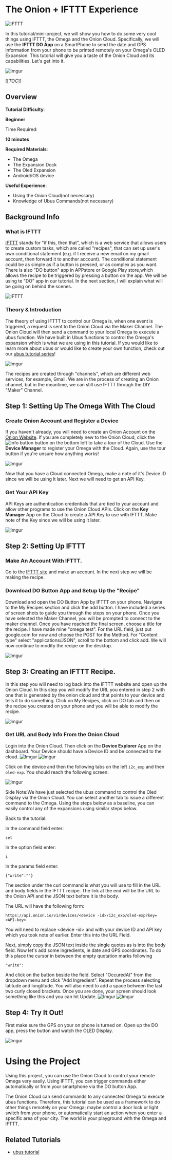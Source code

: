 # The Onion + IFTTT Experience

![IFTTT](http://marketingland.com/wp-content/ml-loads/2012/09/ifttt-logo.jpg)

In this tutorial/mini-project, we will show you how to do some very cool things using IFTTT, the Omega and the Onion Cloud. Specifically, we will use the **IFTTT DO App** on a SmartPhone to send the date 
and GPS information from your phone to be printed remotely on your Omega's OLED Expansion. This tutorial will give you a taste of the Onion Cloud and its capabilities. Let's get into it.

![Imgur](http://i.imgur.com/0bYYBsz.gif)

[[_TOC_]]

[//]: # (Overview)

## Overview 

**Tutorial Difficulty**:

**Beginner**

Time Required:

**10 minutes**

**Required Materials**:
* The Omega
* The Expansion Dock 
* The Oled Expansion
* Android/iOS device

**Useful Experience**:
* Using the Onion Cloud(not necessary)
* Knowledge of Ubus Commands(not necessary)

## Background Info

[//]: # (What is IFTTT)

### What is IFTTT

[IFTTT](https://en.wikipedia.org/wiki/IFTTT) stands for "if this, then that", which is a web service that allows users to create custom tasks, which are called "recipes", that can set up 
user's own conditional statement (e.g. if I receive a new email on my gmail account, then forward it to another account). The conditional statement could be as simple as if a button is 
pressed, or as complex as you want. There is also "DO button" app in APPstore or Google Play store,which allows the recipe to be triggered by pressing a button on the app. We will be using te "DO" app in our tutorial.
 In the next section, I will explain what will be going on behind the scenes. 

![IFTTT](http://marketingland.com/wp-content/ml-loads/2012/09/ifttt-logo.jpg)

[//]: # (Theory && Introduction)

### Theory & Introduction

The theory of using IFTTT to control our Omega is, when one event is triggered, a request is sent to the Onion Cloud via the Maker Channel. The Onion Cloud will then send a command to your local Omega to execute a ubus function. 
We have built in Ubus functions to control the Omega's expansion which is what we are using in this tutorial. If you would like to learn more about ubus or would like to create your own 
function, check out our [ubus tutorial series](https://wiki.onion.io/Tutorials/OpenWRT%20Tutorials/UBUS_Tutorial/Part1_Ubus_Intro)!

![Imgur](http://i.imgur.com/Un7BqbI.png)

The recipes are created through "channels", which are different web services, for example, Gmail. We are in the process of creating an Onion channel, but in the meantime, we can still use IFTTT through the DIY "Maker" Channel.

[//]: # (The Steps)

## Step 1: Setting Up The Omega With The Cloud


### Create Onion Account and Register a Device

If you haven't already, you will need to create an Onion Account on the [Onion Website](https://onion.io/). If you are completely new to the Onion Cloud, click the ![info button](http://i.imgur.com/YLj4Oj6.png) button on the bottom left to take a tour of the Cloud. Use the **Device Manager** to register your Omega with the Cloud. Again, use the tour button if you're unsure how anything works!

![Imgur](http://i.imgur.com/r7ZjCg3.png)

Now that you have a Cloud connected Omega, make a note of it's Device ID since we will be using it later. Next we will need to get an API Key.
 
### Get Your API Key

API Keys are authentication credentials that are tied to your account and allow other programs to use the Onion Cloud APIs. Click on the **Key Manager** App on the Cloud to create a API Key to use with IFTTT. Make note of the Key since we will be using it later.

![Imgur](http://i.imgur.com/Z9oPC1m.png)


[//]: # (Step 2)

## Step 2: Setting Up IFTTT

### Make An Account With IFTTT.

Go to the [IFTTT site](https://ifttt.com/) and make an account. In the next step we will be making the recipe.

### Download DO Button App and Setup Up the "Recipe"

Download and open the DO Button App by IFTTT on your phone. Navigate to the My Recipes section and click the add button. I have included a series of screen shots to guide you through
the steps on your phone. Once you have selected the Maker Channel, you will be prompted to connect to the maker channel. Once you have reached the final screen, choose a title for the recipe.
I have made mine "omega test". For the URL field, just put google.com for now and choose the POST for the Method. For "Content type" select "applications/JSON", scroll to the bottom and click add. We will now continue to modify the recipe
on the desktop.

![Imgur](http://i.imgur.com/hl5VhxB.png)


[//]: # (Step 3)

## Step 3: Creating an IFTTT Recipe. 

In this step you will need to log back into the IFTTT website and open up the Onion Cloud. In this step you will modify the URL you entered in step 2 with one that is generated by the onion
cloud and that points to your device and tells it to do something. Click on My Recipes, click on DO tab and then on the recipe you created on your phone and you will be able to modify the recipe. 

![Imgur](http://i.imgur.com/aOjkVVa.png)


### Get URL and Body Info From the Onion Cloud

Login into the Onion Cloud. Then click on the **Device Explorer** App on the dashboard. Your Device should have a Device ID and be connected to the cloud. 
![Imgur](http://i.imgur.com/ngeUQJE.png)
![Imgur](http://i.imgur.com/r7ZjCg3.png)


Click on the device and then the following tabs on the left `i2c_exp` and then `oled-exp`. You should reach the following screen:

![Imgur](http://i.imgur.com/hGtCfrl.png)

Side Note:We have just selected the ubus command to control the Oled Display via the Onion Cloud. You can select another tab to issue a different command to the Omega. Using the steps below as a baseline, you can easily control any of the expansions using similar steps below.  

Back to the tutorial:

In the command field enter:
```
set
```

In the option field enter:
```
i
```

In the params field enter:
```
{"write":""}
```

The section under the curl command is what you will use to fill in the URL and body fields in the IFTTT recipe. The link at the end will be the URL to the Onion API and the JSON text before
it is the body.

The URL will have the following form:
```
https://api.onion.io/v1/devices/<device -id>/i2c_exp/oled-exp?key=<API-key>
```

You will need to replace <device -id> and <API-key> with your device ID and API key which you took note of earlier. Enter this into the URL Field. 

Next, simply copy the JSON text inside the single quotes as is into the body field. Now let's add some ingredients, ie date and GPS coordinates. To do this place the cursor in between the empty quotation marks
following 
```
"write":
```
And click on the button beside the field. Select "OccuredAt" from the dropdown menu and click "Add Ingredient". Repeat the process selecting latitude and longtitude. You will also need
to add a space between the last two curly closed brackets. Once you are done, your screen should look something like this and you can hit Update. 
![Imgur](http://i.imgur.com/AYsu5nS.png)
![Imgur](http://i.imgur.com/FdMqnWy.png)


[//]: # (Step 4)

## Step 4: Try It Out!

First make sure the GPS on your on phone is turned on. Open up the DO app, press the button and watch the OLED Display. 

![Imgur](http://i.imgur.com/bQnE4r6.jpg)


[//]: # (Using the Project)

# Using the Project

Using this project, you can use the Onion Cloud to control your remote Omega very easily. Using IFTTT, you can trigger commands either automatically or from your smartphone via the DO button App.

The Onion Cloud can send commands to any connected Omega to execute ubus functions. Therefore, this tutorial can be used as a framework to do other things remotely on your Omega; maybe control a door lock or light 
switch from your phone, or automatically start an action when you enter a specific area of your city. The world is your playground with the Omega and IFTTT.


## Related Tutorials

* [ubus tutorial](https://wiki.onion.io/Tutorials/OpenWRT%20Tutorials/UBUS_Tutorial/Part1_Ubus_Intro)
